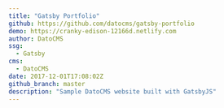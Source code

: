 ```yaml
---
title: "Gatsby Portfolio"
github: https://github.com/datocms/gatsby-portfolio
demo: https://cranky-edison-12166d.netlify.com
author: DatoCMS
ssg:
  - Gatsby
cms:
  - DatoCMS
date: 2017-12-01T17:08:02Z
github_branch: master
description: "Sample DatoCMS website built with GatsbyJS"
---
```

